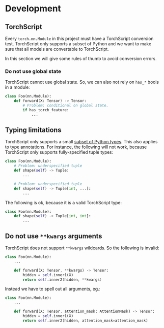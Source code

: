 # Development

## TorchScript

Every `torch.nn.Module` in this project must have a TorchScript conversion test.
TorchScript only supports a subset of Python and we want to make sure that all
models are convertable to TorchScript.

In this section we will give some rules of thumb to avoid conversion errors.

### Do not use global state

TorchScript cannot use global state. So, we can also not rely on `has_*` bools
in a module:

```python
class Foo(nn.Module):
    def forward(X: Tensor) -> Tensor:
        # Problem: conditional on global state.
        if has_torch_feature:
            ...
```

## Typing limitations

TorchScript only supports a small [subset of Python types](https://pytorch.org/docs/stable/jit_language_reference.html#supported-type).
This also applies to type annotations. For instance, the following will not work, because
TorchScript only supports fully-specified tuple types:

```python
class Foo(nn.Module):
    # Problem: underspecified tuple
    def shape(self) -> Tuple:
        ...

    # Problem: underspecified tuple
    def shape(self) -> Tuple[int, ...]:
        ...
```

The following is ok, because it is a valid TorchScript type:

```python
class Foo(nn.Module):
    def shape(self) -> Tuple[int, int]:
        ...
```

## Do not use `**kwargs` arguments

TorchScript does not support `**kwargs` wildcards. So the following is
invalid:

```python
class Foo(nn.Module):
    ...

    def forward(X: Tensor, **kwargs) -> Tensor:
        hidden = self.inner1(X)
        return self.inner2(hidden, **kwargs)

```

Instead we have to spell out all arguments, eg.:

```python
class Foo(nn.Module):
    ...

    def forward(X: Tensor, attention_mask: AttentionMask) -> Tensor:
        hidden = self.inner1(X)
        return self.inner2(hidden, attention_mask=attention_mask)

```
